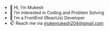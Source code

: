 - 👋 Hi, I’m Mukesh
- 👀 I’m interested in Coding and Problem Solving
- 🌱 I’m a FrontEnd (ReactJs) Developer
- 📫 Reach me via mukemukesh204@gmail.com
